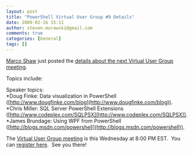 ```yaml
---
layout: post
title: "PowerShell Virtual User Group #9 Details"
date: 2009-02-16 15:11
author: steven.murawski@gmail.com
comments: true
categories: [General]
tags: []
---
```



<a href="http://marcoshaw.blogspot.com" target="_blank">Marco Shaw</a> just posted the <a href="http://marcoshaw.blogspot.com/2009/02/windows-powershell-virtual-user-group.html" target="_blank">details about the next Virtual User Group meeting</a>. 



Topics include:



>

Speaker topics:       
*Doug Finke: Data visualization in PowerShell ([http://www.dougfinke.com/blog](http://www.dougfinke.com/blog)).        
*Chris Miller: SQL Server PowerShell Extensions ([http://www.codeplex.com/SQLPSX](http://www.codeplex.com/SQLPSX)).        
*James Brundage: Using WPF from PowerShell ([http://blogs.msdn.com/powershell](http://blogs.msdn.com/powershell)).






The <a href="http://marcoshaw.blogspot.com/2009/02/windows-powershell-virtual-user-group.html" target="_blank">Virtual User Group meeting</a> is this Wednesday at 8:00 PM EST.&#160; You can <a href="http://www.clicktoattend.com/?id=135834" target="_blank">register here</a>.&#160; See you there!

